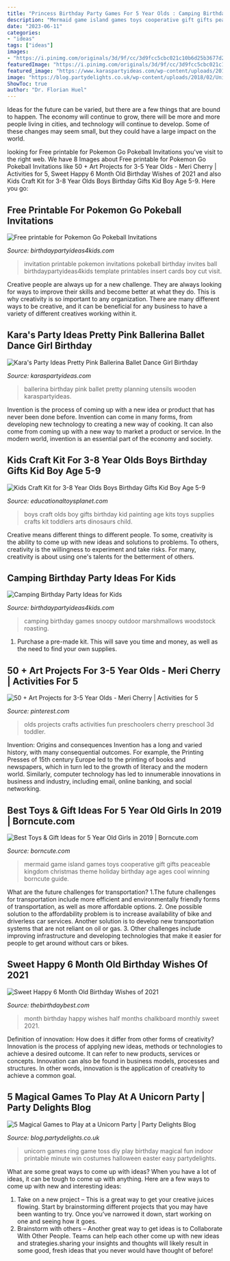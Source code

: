 ```yaml
---
title: "Princess Birthday Party Games For 5 Year Olds : Camping Birthday Games Snoopy Outdoor Marshmallows Woodstock Roasting"
description: "Mermaid game island games toys cooperative gift gifts peaceable kingdom christmas theme holiday birthday age ages cool winning borncute guide"
date: "2023-06-11"
categories:
- "ideas"
tags: ["ideas"]
images:
- "https://i.pinimg.com/originals/3d/9f/cc/3d9fcc5cbc021c10b6d25b3677d2e887.jpg"
featuredImage: "https://i.pinimg.com/originals/3d/9f/cc/3d9fcc5cbc021c10b6d25b3677d2e887.jpg"
featured_image: "https://www.karaspartyideas.com/wp-content/uploads/2013/03/3hhecK7dMIAKNOFiKC7xgd6FwNR_gVwRHBNzsunAx6smkiJfg_v0VhanzYZ6-nIWnKRSxG0navEQ5JBzv98Qz8QlraBKbqgcDggwlLahV3XYkxLgP2gawhWe2G4PAVDtA_600x900.jpg"
image: "https://blog.partydelights.co.uk/wp-content/uploads/2018/02/Unicorn-Ring-TossFeature-Image-Copy-1050x700.png"
ShowToc: true
author: "Dr. Florian Huel"
---
```



Ideas for the future can be varied, but there are a few things that are bound to happen. The economy will continue to grow, there will be more and more people living in cities, and technology will continue to develop. Some of these changes may seem small, but they could have a large impact on the world.

	

		
looking for Free printable for Pokemon Go Pokeball Invitations you've visit to the right web. We have 8 Images about Free printable for Pokemon Go Pokeball Invitations like 50 + Art Projects for 3-5 Year Olds - Meri Cherry | Activities for 5, Sweet Happy 6 Month Old Birthday Wishes of 2021 and also Kids Craft Kit for 3-8 Year Olds Boys Birthday Gifts Kid Boy Age 5-9. Here you go:
		
    
## Free Printable For Pokemon Go Pokeball Invitations

<img loading=lazy src="https://birthdaypartyideas4kids.com/pokemon-invitation-insert.png" onerror="this.onerror=null;this.src='https://tse3.mm.bing.net/th?id=OIP.e4sayWNm_flQqU7FMCCpBQHaHT&amp;pid=15.1';" alt="Free printable for Pokemon Go Pokeball Invitations">

_Source: birthdaypartyideas4kids.com_

>invitation printable pokemon invitations pokeball birthday invites ball birthdaypartyideas4kids template printables insert cards boy cut visit. 

	

Creative people are always up for a new challenge. They are always looking for ways to improve their skills and become better at what they do. This is why creativity is so important to any organization. There are many different ways to be creative, and it can be beneficial for any business to have a variety of different creatives working within it.

    
## Kara&#039;s Party Ideas Pretty Pink Ballerina Ballet Dance Girl Birthday

<img loading=lazy src="https://www.karaspartyideas.com/wp-content/uploads/2013/03/3hhecK7dMIAKNOFiKC7xgd6FwNR_gVwRHBNzsunAx6smkiJfg_v0VhanzYZ6-nIWnKRSxG0navEQ5JBzv98Qz8QlraBKbqgcDggwlLahV3XYkxLgP2gawhWe2G4PAVDtA_600x900.jpg" onerror="this.onerror=null;this.src='https://tse3.mm.bing.net/th?id=OIP.Gi8ah-bWYewOFzDjGdxb5gHaLH&amp;pid=15.1';" alt="Kara&#039;s Party Ideas Pretty Pink Ballerina Ballet Dance Girl Birthday">

_Source: karaspartyideas.com_

>ballerina birthday pink ballet pretty planning utensils wooden karaspartyideas. 

	

Invention is the process of coming up with a new idea or product that has never been done before. Invention can come in many forms, from developing new technology to creating a new way of cooking. It can also come from coming up with a new way to market a product or service. In the modern world, invention is an essential part of the economy and society.

    
## Kids Craft Kit For 3-8 Year Olds Boys Birthday Gifts Kid Boy Age 5-9

<img loading=lazy src="https://d39qw52yhr4bcj.cloudfront.net/catalog/product/cache/9/image/9df78eab33525d08d6e5fb8d27136e95/b/0/b086gqkxlx.jpg" onerror="this.onerror=null;this.src='https://tse2.mm.bing.net/th?id=OIP.D21QWhjWtygrdvqWHBzkTwHaHa&amp;pid=15.1';" alt="Kids Craft Kit for 3-8 Year Olds Boys Birthday Gifts Kid Boy Age 5-9">

_Source: educationaltoysplanet.com_

>boys craft olds boy gifts birthday kid painting age kits toys supplies crafts kit toddlers arts dinosaurs child. 

	

Creative means different things to different people. To some, creativity is the ability to come up with new ideas and solutions to problems. To others, creativity is the willingness to experiment and take risks. For many, creativity is about using one's talents for the betterment of others.

    
## Camping Birthday Party Ideas For Kids

<img loading=lazy src="https://birthdaypartyideas4kids.com/camping.png" onerror="this.onerror=null;this.src='https://tse4.mm.bing.net/th?id=OIP.md6ccf3xfugn37bFLA8H3AAAAA&amp;pid=15.1';" alt="Camping Birthday Party Ideas for Kids">

_Source: birthdaypartyideas4kids.com_

>camping birthday games snoopy outdoor marshmallows woodstock roasting. 

	

1. Purchase a pre-made kit. This will save you time and money, as well as the need to find your own supplies.

    
## 50 + Art Projects For 3-5 Year Olds - Meri Cherry | Activities For 5

<img loading=lazy src="https://i.pinimg.com/originals/3d/9f/cc/3d9fcc5cbc021c10b6d25b3677d2e887.jpg" onerror="this.onerror=null;this.src='https://tse4.mm.bing.net/th?id=OIP.7_nfgJBCCplF1ChrIVHjkQHaLA&amp;pid=15.1';" alt="50 + Art Projects for 3-5 Year Olds - Meri Cherry | Activities for 5">

_Source: pinterest.com_

>olds projects crafts activities fun preschoolers cherry preschool 3d toddler. 

	

Invention: Origins and consequences
Invention has a long and varied history, with many consequential outcomes. For example, the Printing Presses of 15th century Europe led to the printing of books and newspapers, which in turn led to the growth of literacy and the modern world. Similarly, computer technology has led to innumerable innovations in business and industry, including email, online banking, and social networking.

    
## Best Toys &amp; Gift Ideas For 5 Year Old Girls In 2019 | Borncute.com

<img loading=lazy src="https://borncute.com/wp-content/uploads/2017/09/mermaid-island.png" onerror="this.onerror=null;this.src='https://tse3.mm.bing.net/th?id=OIP.-82X64PlmJ1s6RtvNV8tjwHaHa&amp;pid=15.1';" alt="Best Toys &amp; Gift Ideas for 5 Year Old Girls in 2019 | Borncute.com">

_Source: borncute.com_

>mermaid game island games toys cooperative gift gifts peaceable kingdom christmas theme holiday birthday age ages cool winning borncute guide. 

	

What are the future challenges for transportation?
1.The future challenges for transportation include more efficient and environmentally friendly forms of transportation, as well as more affordable options. 
2. One possible solution to the affordability problem is to increase availability of bike and driverless car services. Another solution is to develop new transportation systems that are not reliant on oil or gas. 
3. Other challenges include improving infrastructure and developing technologies that make it easier for people to get around without cars or bikes.

    
## Sweet Happy 6 Month Old Birthday Wishes Of 2021

<img loading=lazy src="https://i0.wp.com/thebirthdaybest.com/wp-content/uploads/2020/04/9dee4b02661f776579316b2a7598d9ef-monthly-baby-photos-half-birthday.jpg?fit=236%2C314&amp;ssl=1" onerror="this.onerror=null;this.src='https://tse4.mm.bing.net/th?id=OIP.i2GVa0P1lfVzuORNCfIxIgAAAA&amp;pid=15.1';" alt="Sweet Happy 6 Month Old Birthday Wishes of 2021">

_Source: thebirthdaybest.com_

>month birthday happy wishes half months chalkboard monthly sweet 2021. 

	

Definition of innovation: How does it differ from other forms of creativity?
Innovation is the process of applying new ideas, methods or technologies to achieve a desired outcome. It can refer to new products, services or concepts. Innovation can also be found in business models, processes and structures. In other words, innovation is the application of creativity to achieve a common goal.

    
## 5 Magical Games To Play At A Unicorn Party | Party Delights Blog

<img loading=lazy src="https://blog.partydelights.co.uk/wp-content/uploads/2018/02/Unicorn-Ring-TossFeature-Image-Copy-1050x700.png" onerror="this.onerror=null;this.src='https://tse1.mm.bing.net/th?id=OIP.BhShmT216vZVdaA2LVXbdgHaE8&amp;pid=15.1';" alt="5 Magical Games to Play at a Unicorn Party | Party Delights Blog">

_Source: blog.partydelights.co.uk_

>unicorn games ring game toss diy play birthday magical fun indoor printable minute win costumes halloween easter easy partydelights. 

	

What are some great ways to come up with ideas?
When you have a lot of ideas, it can be tough to come up with anything. Here are a few ways to come up with new and interesting ideas: 
1. Take on a new project – This is a great way to get your creative juices flowing. Start by brainstorming different projects that you may have been wanting to try. Once you’ve narrowed it down, start working on one and seeing how it goes. 
2. Brainstorm with others – Another great way to get ideas is to Collaborate With Other People. Teams can help each other come up with new ideas and strategies.sharing your insights and thoughts will likely result in some good, fresh ideas that you never would have thought of before! 

